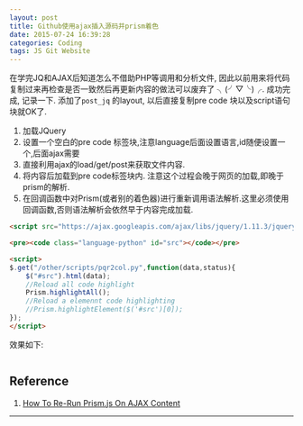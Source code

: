 ```yaml
---
layout: post
title: Github使用ajax插入源码并prism着色
date: 2015-07-24 16:39:28
categories: Coding
tags: JS Git Website
---
```


在学完JQ和AJAX后知道怎么不借助PHP等调用和分析文件, 因此以前用来将代码复制过来再检查是否一致然后再更新内容的做法可以废弃了 ╮(╯▽╰)╭. 成功完成, 记录一下. 添加了`post_jq` 的layout, 以后直接复制pre code 块以及script语句块就OK了.

1. 加载JQuery
2. 设置一个空白的pre code 标签块,注意language后面设置语言,id随便设置一个,后面ajax需要
3. 直接利用ajax的load/get/post来获取文件内容.
4. 将内容后加载到pre code标签块内. 注意这个过程会晚于网页的加载,即晚于prism的解析.
5. 在回调函数中对Prism(或者别的着色器)进行重新调用语法解析.这里必须使用回调函数,否则语法解析会依然早于内容完成加载.


~~~html
<script src="https://ajax.googleapis.com/ajax/libs/jquery/1.11.3/jquery.min.js"></script>

<pre><code class="language-python" id="src"></code></pre>

<script>
$.get("/other/scripts/pqr2col.py",function(data,status){
	$("#src").html(data);
	//Reload all code highlight
	Prism.highlightAll();
	//Reload a elemennt code highlighting
	//Prism.highlightElement($('#src')[0]);
});
</script>
~~~

效果如下:

<script src="https://ajax.googleapis.com/ajax/libs/jquery/1.11.3/jquery.min.js"></script>

<pre><code class="language-python" id="src"></code></pre>

<script>
$.get("/other/scripts/pqr2col.py",function(data,status){
	$("#src").html(data);
	Prism.highlightAll();
	//Prism.highlightElement($('#src')[0]);
});
</script>

## Reference
1. [How To Re-Run Prism.js On AJAX Content](http://schier.co/blog/2013/01/07/how-to-re-run-prismjs-on-ajax-content.html)

------
